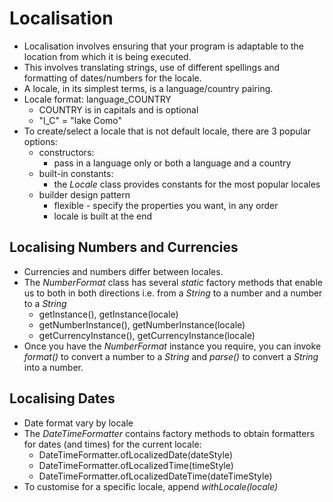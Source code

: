 # Localisation
* Localisation involves ensuring that your program is adaptable to the location from which it is being executed.
* This involves translating strings, use of different spellings and formatting of dates/numbers for the locale.
* A locale, in its simplest terms, is a language/country pairing.
* Locale format: language_COUNTRY
  * COUNTRY is in capitals and is optional
  * "l_C" = "lake Como"
* To create/select a locale that is not default locale, there are 3 popular options:
  * constructors:
    * pass in a language only or both a language and a country
  * built-in constants:
    * the *Locale* class provides constants for the most popular locales
  * builder design pattern
    * flexible - specify the properties you want, in any order
    * locale is built at the end

## Localising Numbers and Currencies
* Currencies and numbers differ between locales.
* The *NumberFormat* class has several *static* factory methods that enable us to both in both directions i.e. from a *String* to a number and a number to a *String*
  * getInstance(), getInstance(locale)
  * getNumberInstance(), getNumberInstance(locale)
  * getCurrencyInstance(), getCurrencyInstance(locale)
* Once you have the *NumberFormat* instance you require, you can invoke *format()* to convert a number to a *String* and *parse()* to convert a *String* into a number.

## Localising Dates
* Date format vary by locale
* The *DateTimeFormatter* contains factory methods to obtain formatters for dates (and times) for the current locale:
    * DateTimeFormatter.ofLocalizedDate(dateStyle)
    * DateTimeFormatter.ofLocalizedTime(timeStyle)
    * DateTimeFormatter.ofLocalizedDateTime(dateTimeStyle)
* To customise for a specific locale, append *withLocale(locale)*